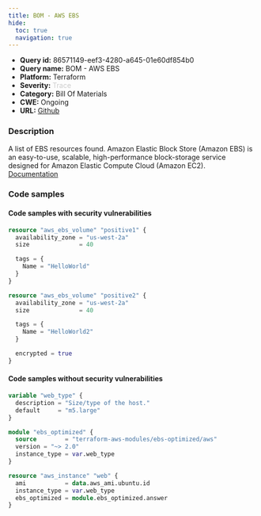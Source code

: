 ```yaml
---
title: BOM - AWS EBS
hide:
  toc: true
  navigation: true
---
```


-   **Query id:** 86571149-eef3-4280-a645-01e60df854b0
-   **Query name:** BOM - AWS EBS
-   **Platform:** Terraform
-   **Severity:** <span style="color:#CCCCCC">Trace</span>
-   **Category:** Bill Of Materials
-   **CWE:** Ongoing
-   **URL:** [Github](https://github.com/DataDog/kics/tree/master/assets/queries/terraform/aws_bom/ebs)

### Description
A list of EBS resources found. Amazon Elastic Block Store (Amazon EBS) is an easy-to-use, scalable, high-performance block-storage service designed for Amazon Elastic Compute Cloud (Amazon EC2).<br>
[Documentation](https://kics.io)

### Code samples
#### Code samples with security vulnerabilities
```tf title="Positive test num. 1 - tf file" hl_lines="1"
resource "aws_ebs_volume" "positive1" {
  availability_zone = "us-west-2a"
  size              = 40

  tags = {
    Name = "HelloWorld"
  }
}

```
```tf title="Positive test num. 2 - tf file" hl_lines="1"
resource "aws_ebs_volume" "positive2" {
  availability_zone = "us-west-2a"
  size              = 40

  tags = {
    Name = "HelloWorld2"
  }

  encrypted = true
}

```


#### Code samples without security vulnerabilities
```tf title="Negative test num. 1 - tf file"
variable "web_type" {
  description = "Size/type of the host."
  default     = "m5.large"
}

module "ebs_optimized" {
  source        = "terraform-aws-modules/ebs-optimized/aws"
  version = "~> 2.0"
  instance_type = var.web_type
}

resource "aws_instance" "web" {
  ami           = data.aws_ami.ubuntu.id
  instance_type = var.web_type
  ebs_optimized = module.ebs_optimized.answer
}

```
